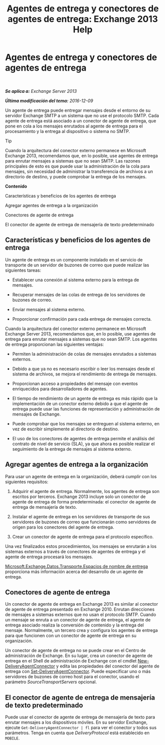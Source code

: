 ﻿---
title: 'Agentes de entrega y conectores de agentes de entrega: Exchange 2013 Help'
TOCTitle: Agentes de entrega y conectores de agentes de entrega
ms:assetid: 38c942ee-b59d-47ec-87eb-bebad441ada5
ms:mtpsurl: https://technet.microsoft.com/es-es/library/Dd638118(v=EXCHG.150)
ms:contentKeyID: 49895572
ms.date: 04/23/2018
mtps_version: v=EXCHG.150
ms.translationtype: HT
---

# Agentes de entrega y conectores de agentes de entrega

 

_**Se aplica a:** Exchange Server 2013_

_**Última modificación del tema:** 2016-12-09_

Un agente de entrega puede entregar mensajes desde el entorno de su servidor Exchange SMTP a un sistema que no use el protocolo SMTP. Cada agente de entrega está asociado a un conector de agente de entrega, que pone en cola a los mensajes enrutados al agente de entrega para el procesamiento y la entrega al dispositivo o sistema no SMTP.


> [!TIP]
> Cuando la arquitectura del conector externo permanece en Microsoft Exchange&nbsp;2013, recomendamos que, en lo posible, use agentes de entrega para enrutar mensajes a sistemas que no sean SMTP. Las razones principales de esto es que puede usar la administración de la cola para mensajes, sin necesidad de administrar la transferencia de archivos a un directorio de destino, y puede comprobar la entrega de los mensajes.



**Contenido**

Características y beneficios de los agentes de entrega

Agregar agentes de entrega a la organización

Conectores de agente de entrega

El conector de agente de entrega de mensajería de texto predeterminado

## Características y beneficios de los agentes de entrega

Un agente de entrega es un componente instalado en el servicio de transporte de un servidor de buzones de correo que puede realizar las siguientes tareas:

  - Establecer una conexión al sistema externo para la entrega de mensajes.

  - Recuperar mensajes de las colas de entrega de los servidores de buzones de correo.

  - Enviar mensajes al sistema externo.

  - Proporcionar confirmación para cada entrega de mensajes correcta.

Cuando la arquitectura del conector externo permanece en Microsoft Exchange Server 2013, recomendamos que, en lo posible, use agentes de entrega para enrutar mensajes a sistemas que no sean SMTP. Los agentes de entrega proporcionan las siguientes ventajas:

  - Permiten la administración de colas de mensajes enrutados a sistemas externos.

  - Debido a que ya no es necesario escribir o leer los mensajes desde el sistema de archivos, se mejora el rendimiento de entrega de mensajes.

  - Proporcionan acceso a propiedades del mensaje con eventos enriquecidos para desarrolladores de agentes.

  - El tiempo de rendimiento de un agente de entrega es más rápido que la implementación de un conector externo debido a que el agente de entrega puede usar las funciones de representación y administración de mensajes de Exchange.

  - Puede comprobar que los mensajes se entreguen al sistema externo, en vez de escribir simplemente al directorio de destino.

  - El uso de los conectores de agentes de entrega permite el análisis del contrato de nivel de servicio (SLA), ya que ahora es posible realizar el seguimiento de la entrega de mensajes al sistema externo.

## Agregar agentes de entrega a la organización

Para usar un agente de entrega en la organización, deberá cumplir con los siguientes requisitos:

1.  Adquirir el agente de entrega. Normalmente, los agentes de entrega son escritos por terceros. Exchange 2013 incluye solo un conector de agente de entrega de forma predeterminada: el conector de agente de entrega de mensajería de texto.

2.  Instalar el agente de entrega en los servidores de transporte de sus servidores de buzones de correo que funcionarán como servidores de origen para los conectores del agente de entrega.

3.  Crear un conector de agente de entrega para el protocolo específico.

Una vez finalizados estos procedimientos, los mensajes se enrutarán a los sistemas externos a través de conectores de agentes de entrega y el agente de entrega procesará los mensajes.

[Microsoft.Exchange.Datos.Transporte.Espacios de nombre de entrega](https://go.microsoft.com/fwlink/?linkid=262690) proporciona más información acerca del desarrollo de un agente de entrega.

## Conectores de agente de entrega

Un conector de agente de entrega en Exchange 2013 es similar al conector de agente de entrega presentado en Exchange 2010. Enrutan direcciones de mensajes a sistemas externos que no usan el protocolo SMTP. Cuando un mensaje se enruta a un conector de agente de entrega, el agente de entrega asociado realiza la conversión de contenido y la entrega del mensaje. Normalmente, un tercero crea y configura los agentes de entrega para que funcionen con un conector de agente de entrega en su organización.

Un conector de agente de entrega no se puede crear en el Centro de administración de Exchange. En su lugar, crea un conector de agente de entrega en el Shell de administración de Exchange con el cmdlet [New-DeliveryAgentConnector](https://technet.microsoft.com/es-es/library/dd351063\(v=exchg.150\)) y edita las propiedades del conector del agente de entrega con [Set-DeliveryAgentConnector](https://technet.microsoft.com/es-es/library/dd351159\(v=exchg.150\)). Puede especificar uno o más servidores de buzones de correo host para el conector, usando el parámetro *SourceTransportServers* opcional.

## El conector de agente de entrega de mensajería de texto predeterminado

Puede usar el conector de agente de entrega de mensajería de texto para enrutar mensajes a los dispositivos móviles. En su servidor Exchange, ejecute `Get-DeliveryAgentConnector | fl` para ver el conector y todos sus parámetros. Tenga en cuenta que *DeliveryProtocol* está establecido en `MOBILE`.

